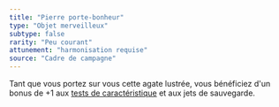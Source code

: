 ```yaml
---
title: "Pierre porte-bonheur"
type: "Objet merveilleux"
subtype: false
rarity: "Peu courant"
attunement: "harmonisation requise"
source: "Cadre de campagne"
---
```

Tant que vous portez sur vous cette agate lustrée, vous bénéficiez d'un bonus de +1 aux [tests de caractéristique](/utiliser-les-caracteristiques/#tests-de-caracteristique) et aux jets de sauvegarde.
